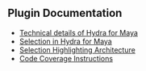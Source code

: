 ## Plugin Documentation
+ [Technical details of Hydra for Maya](./doc/mayaHydraDetails.md)
+ [Selection in Hydra for Maya](./doc/mayaHydraSelection.md)
+ [Selection Highlighting Architecture](./doc/selectionHighlightingArchitecture.md)
+ [Code Coverage Instructions](./doc/codeCoverageInstructions.md)